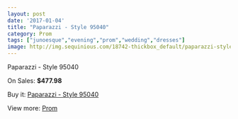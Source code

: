 ```yaml
---
layout: post
date: '2017-01-04'
title: "Paparazzi - Style 95040"
category: Prom
tags: ["junoesque","evening","prom","wedding","dresses"]
image: http://img.sequinious.com/18742-thickbox_default/paparazzi-style-95040.jpg
---
```

Paparazzi - Style 95040

On Sales: **$477.98**
<a href="https://www.sequinious.com/prom/8667-paparazzi-style-95040.html"><amp-img layout="responsive" width="600" height="600" src="//img.sequinious.com/18742-thickbox_default/paparazzi-style-95040.jpg" alt="Paparazzi - Style 95040 0" /></a>
<a href="https://www.sequinious.com/prom/8667-paparazzi-style-95040.html"><amp-img layout="responsive" width="600" height="600" src="//img.sequinious.com/18750-thickbox_default/paparazzi-style-95040.jpg" alt="Paparazzi - Style 95040 1" /></a>
<a href="https://www.sequinious.com/prom/8667-paparazzi-style-95040.html"><amp-img layout="responsive" width="600" height="600" src="//img.sequinious.com/18749-thickbox_default/paparazzi-style-95040.jpg" alt="Paparazzi - Style 95040 2" /></a>
<a href="https://www.sequinious.com/prom/8667-paparazzi-style-95040.html"><amp-img layout="responsive" width="600" height="600" src="//img.sequinious.com/18748-thickbox_default/paparazzi-style-95040.jpg" alt="Paparazzi - Style 95040 3" /></a>
<a href="https://www.sequinious.com/prom/8667-paparazzi-style-95040.html"><amp-img layout="responsive" width="600" height="600" src="//img.sequinious.com/18747-thickbox_default/paparazzi-style-95040.jpg" alt="Paparazzi - Style 95040 4" /></a>
<a href="https://www.sequinious.com/prom/8667-paparazzi-style-95040.html"><amp-img layout="responsive" width="600" height="600" src="//img.sequinious.com/18746-thickbox_default/paparazzi-style-95040.jpg" alt="Paparazzi - Style 95040 5" /></a>
<a href="https://www.sequinious.com/prom/8667-paparazzi-style-95040.html"><amp-img layout="responsive" width="600" height="600" src="//img.sequinious.com/18745-thickbox_default/paparazzi-style-95040.jpg" alt="Paparazzi - Style 95040 6" /></a>
<a href="https://www.sequinious.com/prom/8667-paparazzi-style-95040.html"><amp-img layout="responsive" width="600" height="600" src="//img.sequinious.com/18744-thickbox_default/paparazzi-style-95040.jpg" alt="Paparazzi - Style 95040 7" /></a>
<a href="https://www.sequinious.com/prom/8667-paparazzi-style-95040.html"><amp-img layout="responsive" width="600" height="600" src="//img.sequinious.com/18743-thickbox_default/paparazzi-style-95040.jpg" alt="Paparazzi - Style 95040 8" /></a>

Buy it: [Paparazzi - Style 95040](https://www.sequinious.com/prom/8667-paparazzi-style-95040.html "Paparazzi - Style 95040")

View more: [Prom](https://www.sequinious.com/7-prom "Prom")
